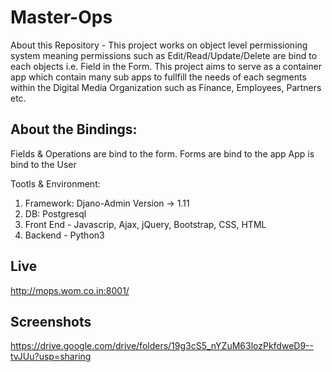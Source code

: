 # Master-Ops
About this Repository - This project works on object level permissioning system meaning permissions such as Edit/Read/Update/Delete are bind to each objects i.e. Field in the Form. This project aims to serve as a container app which contain many sub apps to fullfill the needs of each segments within the Digital Media Organization such as Finance, Employees, Partners etc. 

About the Bindings:
---
  Fields & Operations are bind to the form.
  Forms are bind to the app
  App is bind to the User


Tootls & Environment:
  1. Framework: Djano-Admin Version -> 1.11
  2. DB: Postgresql
  3. Front End - Javascrip, Ajax, jQuery, Bootstrap, CSS, HTML
  4. Backend - Python3


Live
---
http://mops.wom.co.in:8001/

Screenshots
---
https://drive.google.com/drive/folders/19g3cS5_nYZuM63lozPkfdweD9--tvJUu?usp=sharing




